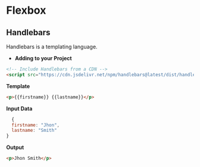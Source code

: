 # Flexbox

## Handlebars
Handlebars is a templating language.

* **Adding to your Project**
```html
<!-- Include Handlebars from a CDN -->
<script src="https://cdn.jsdelivr.net/npm/handlebars@latest/dist/handlebars.js"></script>
```

**Template**

```html
<p>{{firstname}} {{lastname}}</p>
```

**Input Data**

```javascript
  {
  firstname: "Jhon",
  lastname: "Smith"
}
```

**Output**

```html
<p>Jhon Smith</p>
```